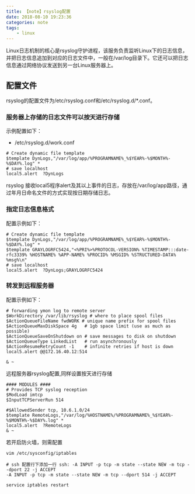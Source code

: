 ```yaml
---
title: 【note】rsyslog配置
date: 2018-08-10 19:23:36
categories: note
tags:
    - linux
---
```


Linux日志机制的核心是rsyslog守护进程，该服务负责监听Linux下的日志信息，并把日志信息追加到对应的日志文件中，一般在/var/log目录下。它还可以把日志信息通过网络协议发送到另一台Linux服务器上。
<!--more-->

## 配置文件

rsyslog的配置文件为/etc/rsyslog.conf和/etc/rsyslog.d/*.conf。

### 服务器上存储的日志文件可以按天进行存储

示例配置如下：

* /etc/rsyslog.d/work.conf

```shell
# Create dynamic file template
$template DynLogs,"/var/log/app/%PROGRAMNAME%_%$YEAR%-%$MONTH%-%$DAY%.log" *
# save localhost
local5.alert  ?DynLogs
```

rsyslog 接收local5程序alert及其以上事件的日志，存放在/var/log/app路径，通过年月日命名文件的方式实现按日期存储日志。

### 指定日志信息格式

配置示例如下：

```shell
# Create dynamic file template
$template DynLogs,"/var/log/app/%PROGRAMNAME%_%$YEAR%-%$MONTH%-%$DAY%.log" *
$template GRAYLOGRFC5424,"<%PRI%>%PROTOCOL-VERSION% %TIMESTAMP:::date-rfc3339% %HOSTNAME% %APP-NAME% %PROCID% %MSGID% %STRUCTURED-DATA% %msg%\n"
# save localhost
local5.alert  ?DynLogs;GRAYLOGRFC5424
```

### 转发到远程服务器

配置示例如下：

```
# forwarding ymon log to remote server
$WorkDirectory /var/lib/rsyslog # where to place spool files
$ActionQueueFileName fwdWORK # unique name prefix for spool files
$ActionQueueMaxDiskSpace 4g   # 1gb space limit (use as much as possible)
$ActionQueueSaveOnShutdown on # save messages to disk on shutdown
$ActionQueueType LinkedList   # run asynchronously
$ActionResumeRetryCount -1    # infinite retries if host is down
local5.alert @@172.16.40.12:514

& ~
```

远程服务器rsyslog配置,同样设置按天进行存储

```shell
#### MODULES #### 
# Provides TCP syslog reception
$ModLoad imtcp
$InputTCPServerRun 514

#$AllowedSender tcp, 10.6.1.0/24
$template RemoteLogs,"/var/log/%HOSTNAME%/%PROGRAMNAME%_%$YEAR%-%$MONTH%-%$DAY%.log" *
local5.alert  ?RemoteLogs
& ~
```

若开启防火墙，则需配置

```shell
vim /etc/sysconfig/iptables 

# ssh 配置行下添加一行 ssh: -A INPUT -p tcp -m state --state NEW -m tcp --dport 22 -j ACCEPT
-A INPUT -p tcp -m state --state NEW -m tcp --dport 514 -j ACCEPT

service iptables restart
```